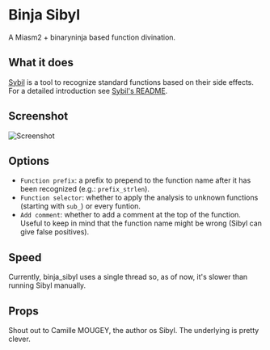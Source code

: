 # Binja Sibyl

A Miasm2 + binaryninja based function divination.

## What it does

[Sybil](https://github.com/cea-sec/Sibyl) is a tool to recognize standard functions based on their side effects.
For a detailed introduction see [Sybil's README](https://github.com/cea-sec/Sibyl/blob/master/README.md).

## Screenshot

![Screenshot](https://user-images.githubusercontent.com/1985669/31853411-16df2d64-b688-11e7-91be-fc5ac8d08ab5.png)

## Options

- `Function prefix`: a prefix to prepend to the function name after it has been recognized (e.g.: `prefix_strlen`).
- `Function selector`: whether to apply the analysis to unknown functions (starting with `sub_`) or every funtion.
- `Add comment`: whether to add a comment at the top of the function. Useful to keep in mind that the function name might be wrong (Sibyl can give false positives).

## Speed

Currently, binja_sibyl uses a single thread so, as of now, it's slower than running Sibyl manually.

## Props

Shout out to Camille MOUGEY, the author os Sibyl.
The underlying is pretty clever.
